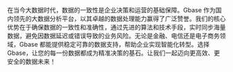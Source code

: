 在当今大数据时代，数据的一致性是企业决策和运营的基础保障。Gbase 作为国内领先的大数据分析平台，以其卓越的数据处理能力赢得了广泛赞誉。我们的核心优势在于确保数据的一致性和准确性，通过先进的算法和技术手段，实时同步海量数据，避免因数据延迟或错误导致的业务风险。无论是金融、电信还是电子商务领域，Gbase 都能提供稳定可靠的数据支持，帮助企业实现智能化转型。选择 Gbase，让您的每一份数据都成为精准决策的基石。让我们一起迈向更高效、更安全的数据未来！